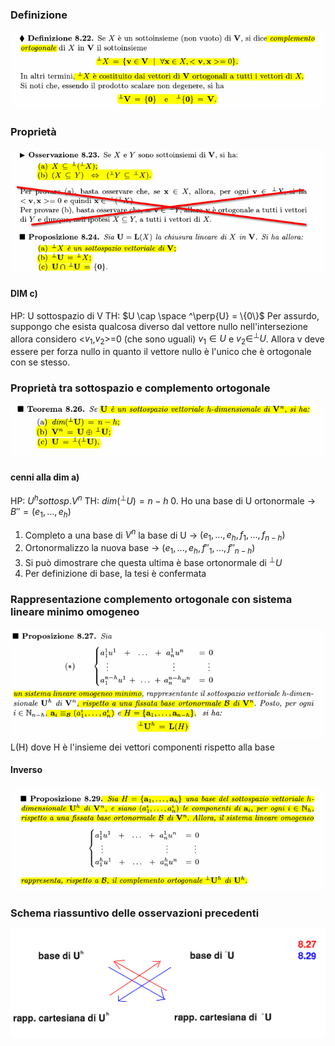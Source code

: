  ### Definizione
![placeholder](./imgs/Pasted_image_20231116115813.png)

### Proprietà
![placeholder](./imgs/Pasted_image_20231116115838.png)

#### DIM c)
HP: U sottospazio di V
TH: $U \cap \space ^\perp{U} = \{0\}$
Per assurdo, suppongo che esista qualcosa diverso dal vettore nullo nell'intersezione
allora considero <$v_1$,$v_2$>=0 (che sono uguali) $v_1 \in U$ e $v_2 \in ^\perp{U}$. 
Allora v deve essere per forza nullo in quanto il vettore nullo è l'unico che è ortogonale con se stesso.

### Proprietà tra sottospazio e complemento ortogonale
![placeholder](./imgs/Pasted_image_20231116120920.png)

#### cenni alla dim a)
HP: $U^h sottosp. V^n$
TH: $dim(^\perp{U}) = n-h$
0. Ho una base di U ortonormale -> $B''= (e_1,...,e_h)$
1. Completo a una base di $V^n$ la base di U -> $(e_1,...,e_h,f_1,...,f_{n-h})$
2. Ortonormalizzo la nuova base -> $(e_1,...,e_h,f''_1,...,f''_{n-h})$
3. Si può dimostrare che questa ultima è base ortonormale di $^\perp{U}$
4. Per definizione di base, la tesi è confermata

### Rappresentazione complemento ortogonale con sistema lineare minimo omogeneo
![placeholder](./imgs/Pasted_image_20231116121823.png)
L(H) dove H è l'insieme dei vettori componenti rispetto alla base

#### Inverso
![placeholder](./imgs/Pasted_image_20231116122426.png)
### Schema riassuntivo delle osservazioni precedenti
![placeholder](./imgs/Pasted_image_20231116122914.png)